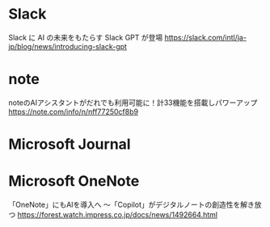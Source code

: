 # Slack

Slack に AI の未来をもたらす Slack GPT が登場
https://slack.com/intl/ja-jp/blog/news/introducing-slack-gpt


# note

noteのAIアシスタントがだれでも利用可能に！計33機能を搭載しパワーアップ
https://note.com/info/n/nff77250cf8b9

# Microsoft Journal

# Microsoft OneNote

「OneNote」にもAIを導入へ ～「Copilot」がデジタルノートの創造性を解き放つ
https://forest.watch.impress.co.jp/docs/news/1492664.html

